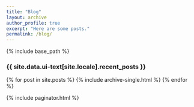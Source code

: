 ```yaml
---
title: "Blog"
layout: archive
author_profile: true
excerpt: "Here are some posts."
permalink: /blog/
---
```


{% include base_path %}

<h3 class="archive__subtitle">{{ site.data.ui-text[site.locale].recent_posts }}</h3>

{% for post in site.posts %}
  {% include archive-single.html %}
{% endfor %}

{% include paginator.html %}